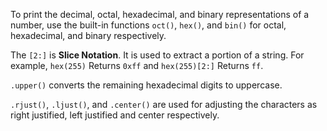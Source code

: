 To print the decimal, octal, hexadecimal, and binary representations of a number, use the built-in functions `oct()`, `hex()`, and `bin()` for octal, hexadecimal, and binary respectively.

The `[2:]` is **Slice Notation**. It is used to extract a portion of a string. For example, `hex(255)` Returns `0xff` and `hex(255)[2:]` Returns `ff`.

`.upper()` converts the remaining hexadecimal digits to uppercase.

`.rjust()`, `.ljust()`, and `.center()` are used for adjusting the characters as right justified, left justified and center respectively.
